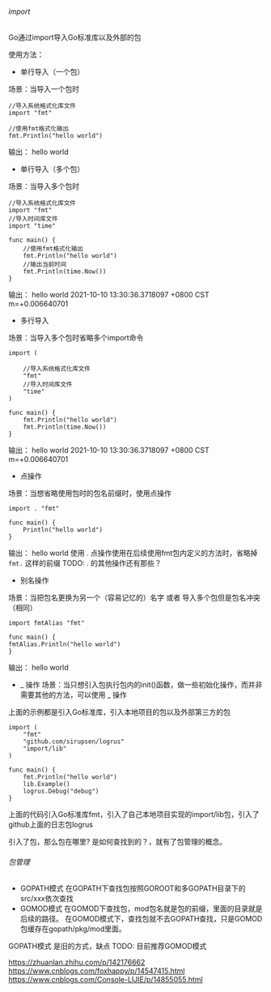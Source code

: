 ###### import

Go通过import导入Go标准库以及外部的包

使用方法：

- 单行导入（一个包）

场景：当导入一个包时
```
//导入系统格式化库文件
import "fmt"

//使用fmt格式化输出
fmt.Println("hello world")
```
输出：
hello world

- 单行导入（多个包）

场景：当导入多个包时
```
//导入系统格式化库文件
import "fmt"
//导入时间库文件
import "time"

func main() {
    //使用fmt格式化输出
	fmt.Println("hello world")
	//输出当前时间
	fmt.Println(time.Now())
}
```
输出：
hello world
2021-10-10 13:30:36.3718097 +0800 CST m=+0.006640701

- 多行导入

场景：当导入多个包时省略多个import命令
```
import (
    
    //导入系统格式化库文件
	"fmt"
	//导入时间库文件
	"time"
)

func main() {
	fmt.Println("hello world")
	fmt.Println(time.Now())
}
```
输出：
hello world
2021-10-10 13:30:36.3718097 +0800 CST m=+0.006640701

- 点操作

场景：当想省略使用包时的包名前缀时，使用点操作
```
import . "fmt"

func main() {
	Println("hello world")
}
```
输出：
hello world
使用 . 点操作使用在后续使用fmt包内定义的方法时，省略掉 `fmt.` 这样的前缀
TODO: . 的其他操作还有那些？

- 别名操作

场景：当把包名更换为另一个（容易记忆的）名字 或者 导入多个包但是包名冲突（相同）
```
import fmtAlias "fmt"

func main() {
fmtAlias.Println("hello world")
}
```
输出：
hello world

- _ 操作
场景：当只想引入包执行包内的init()函数，做一些初始化操作，而并非需要其他的方法，可以使用 _ 操作

上面的示例都是引入Go标准库，引入本地项目的包以及外部第三方的包

```
import (
	"fmt"
	"github.com/sirupsen/logrus"
	"import/lib"
)

func main() {
	fmt.Println("hello world")
	lib.Example()
	logrus.Debug("debug")
}
```
上面的代码引入Go标准库fmt，引入了自己本地项目实现的import/lib包，引入了github上面的日志包logrus

引入了包，那么包在哪里? 是如何查找到的？，就有了包管理的概念。
###### 包管理

- GOPATH模式
在GOPATH下查找包按照GOROOT和多GOPATH目录下的src/xxx依次查找
- GOMOD模式
在GOMOD下查找包，mod包名就是包的前缀，里面的目录就是后续的路径。
在GOMOD模式下，查找包就不去GOPATH查找，只是GOMOD包缓存在gopath/pkg/mod里面。

GOPATH模式 是旧的方式，缺点 TODO:
目前推荐GOMOD模式


https://zhuanlan.zhihu.com/p/142176662
https://www.cnblogs.com/foxhappy/p/14547415.html
https://www.cnblogs.com/Console-LIJIE/p/14855055.html








